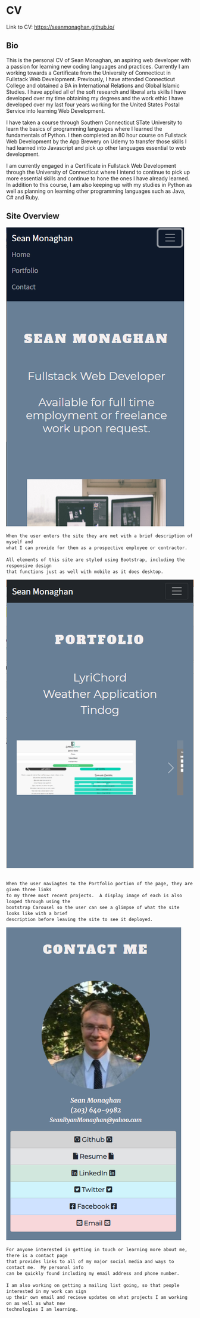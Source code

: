 # CV

Link to CV: https://seanmonaghan.github.io/

## Bio

This is the personal CV of Sean Monaghan, an aspiring web developer with a passion for learning new coding languages and practices.  Currently I am working towards a Certificate from the University of Connecticut in Fullstack Web Development.  Previously, I have attended Connecticut College and obtained a BA in International Relations and Global Islamic Studies.  I have applied all of the soft research and liberal arts skills I have developed over my time obtaining my degrees and the work ethic I have developed over my last four years working for the United States Postal Service into learning Web Development.

I have taken a course through Southern Connecticut STate University to learn the basics of programming languages where I learned the fundamentals of Python.  I then completed an 80 hour course on Fullstack Web Development by the App Brewery on Udemy to transfer those skills I had learned into Javascript and pick up other languages essential to web development.  

I am currently engaged in a Certificate in Fullstack Web Development through the University of Connecticut where I intend to continue to pick up more essential skills and continue to hone the ones I have already learned.  In addition to this course, I am also keeping up with my studies in Python as well as planning on learning other programming languages such as Java, C# and Ruby.  

## Site Overview

![Index Image](images/index.PNG)

```
When the user enters the site they are met with a brief description of myself and 
what I can provide for them as a prospective employee or contractor.  

All elements of this site are styled using Bootstrap, including the responsive design
that functions just as well with mobile as it does desktop.

```

![Portfolio Image](images/portfolio.PNG)

```

When the user naviagtes to the Portfolio portion of the page, they are given three links
to my three most recent projects.  A display image of each is also looped through using the
bootstrap Carousel so the user can see a glimpse of what the site looks like with a brief 
description before leaving the site to see it deployed.  

```

![Contact Image](images/contact.PNG)


```
For anyone interested in getting in touch or learning more about me, there is a contact page
that provides links to all of my major social media and ways to contact me.  My personal info
can be quickly found including my email address and phone number.

I am also working on getting a mailing list going, so that people interested in my work can sign
up their own email and recieve updates on what projects I am working on as well as what new
technologies I am learning. 

```
